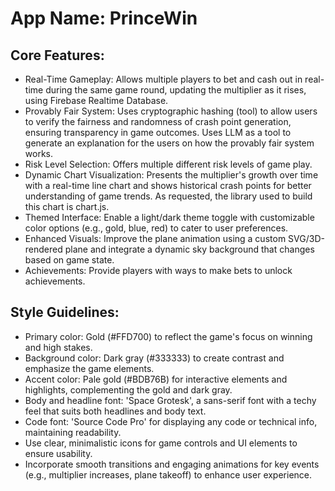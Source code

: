 # **App Name**: PrinceWin

## Core Features:

- Real-Time Gameplay: Allows multiple players to bet and cash out in real-time during the same game round, updating the multiplier as it rises, using Firebase Realtime Database.
- Provably Fair System: Uses cryptographic hashing (tool) to allow users to verify the fairness and randomness of crash point generation, ensuring transparency in game outcomes. Uses LLM as a tool to generate an explanation for the users on how the provably fair system works.
- Risk Level Selection: Offers multiple different risk levels of game play.
- Dynamic Chart Visualization: Presents the multiplier's growth over time with a real-time line chart and shows historical crash points for better understanding of game trends. As requested, the library used to build this chart is chart.js.
- Themed Interface: Enable a light/dark theme toggle with customizable color options (e.g., gold, blue, red) to cater to user preferences.
- Enhanced Visuals: Improve the plane animation using a custom SVG/3D-rendered plane and integrate a dynamic sky background that changes based on game state.
- Achievements: Provide players with ways to make bets to unlock achievements.

## Style Guidelines:

- Primary color: Gold (#FFD700) to reflect the game's focus on winning and high stakes.
- Background color: Dark gray (#333333) to create contrast and emphasize the game elements.
- Accent color: Pale gold (#BDB76B) for interactive elements and highlights, complementing the gold and dark gray.
- Body and headline font: 'Space Grotesk', a sans-serif font with a techy feel that suits both headlines and body text.
- Code font: 'Source Code Pro' for displaying any code or technical info, maintaining readability.
- Use clear, minimalistic icons for game controls and UI elements to ensure usability.
- Incorporate smooth transitions and engaging animations for key events (e.g., multiplier increases, plane takeoff) to enhance user experience.